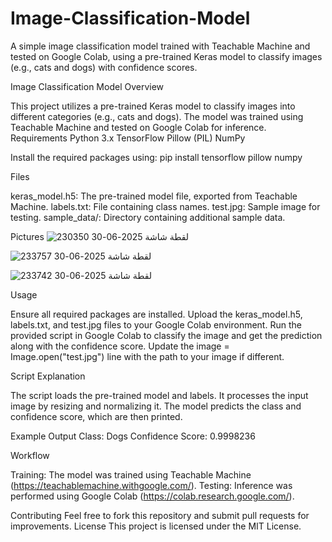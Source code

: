 # Image-Classification-Model
A simple image classification model trained with Teachable Machine and tested on Google Colab, using a pre-trained Keras model to classify images (e.g., cats and dogs) with confidence scores.

Image Classification Model
Overview

This project utilizes a pre-trained Keras model to classify images into different categories (e.g., cats and dogs). The model was trained using Teachable Machine and tested on Google Colab for inference.
Requirements
Python 3.x
TensorFlow
Pillow (PIL)
NumPy

Install the required packages using:
pip install tensorflow pillow numpy

Files

keras_model.h5: The pre-trained model file, exported from Teachable Machine.
labels.txt: File containing class names.
test.jpg: Sample image for testing.
sample_data/: Directory containing additional sample data.

Pictures
![لقطة شاشة 2025-06-30 230350](https://github.com/user-attachments/assets/80dc00b9-696b-4b3e-a6b4-e2740b9ab0c7)

![لقطة شاشة 2025-06-30 233757](https://github.com/user-attachments/assets/ee6fab6b-17cc-4a27-9f86-f064787d3330)

![لقطة شاشة 2025-06-30 233742](https://github.com/user-attachments/assets/3cfa1edd-903c-40ba-aed3-e6a3ce389a10)

Usage

Ensure all required packages are installed.
Upload the keras_model.h5, labels.txt, and test.jpg files to your Google Colab environment.
Run the provided script in Google Colab to classify the image and get the prediction along with the confidence score.
Update the image = Image.open("test.jpg") line with the path to your image if different.

Script Explanation

The script loads the pre-trained model and labels.
It processes the input image by resizing and normalizing it.
The model predicts the class and confidence score, which are then printed.

Example Output
Class: Dogs
Confidence Score: 0.9998236

Workflow

Training: The model was trained using Teachable Machine (https://teachablemachine.withgoogle.com/).
Testing: Inference was performed using Google Colab (https://colab.research.google.com/).



Contributing
Feel free to fork this repository and submit pull requests for improvements.
License
This project is licensed under the MIT License.
